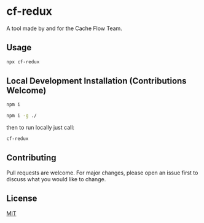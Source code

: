 # cf-redux

A tool made by and for the Cache Flow Team.

## Usage

```bash
npx cf-redux
```

## Local Development Installation (Contributions Welcome)

```bash
npm i
```

```bash
npm i -g ./
```

then to run locally just call:

```bash
cf-redux
```

## Contributing

Pull requests are welcome. For major changes, please open an issue first to discuss what you would like to change.

## License

[MIT](https://choosealicense.com/licenses/mit/)
